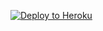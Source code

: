 ﻿
<p><a href="https://dashboard.heroku.com/new?template=https://github.com/happy23luck/xray-heroku"> <img src="https://www.herokucdn.com/deploy/button.svg" alt="Deploy to Heroku" /></a></p>

